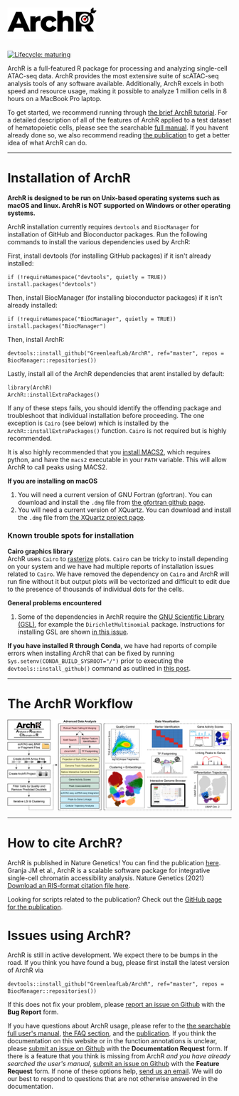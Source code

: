 # <img src="man/figures/ArchR_Logo_Integrated.png" alt="" width="200" >

[![Lifecycle: maturing](https://img.shields.io/badge/lifecycle-maturing-blue.svg)](https://www.tidyverse.org/lifecycle/#maturing)

ArchR is a full-featured R package for processing and analyzing single-cell ATAC-seq data. ArchR provides the most extensive suite of scATAC-seq analysis tools of any software available. Additionally, ArchR excels in both speed and resource usage, making it possible to analyze 1 million cells in 8 hours on a MacBook Pro laptop.

To get started, we recommend running through [the brief ArchR tutorial](articles/Articles/tutorial.html). For a detailed description of all of the features of ArchR applied to a test dataset of hematopoietic cells, please see the searchable [full manual](bookdown/index.html). If you havent already done so, we also recommend reading [the publication](https://www.nature.com/articles/s41588-021-00790-6) to get a better idea of what ArchR can do.

<hr>

# Installation of ArchR

__ArchR is designed to be run on Unix-based operating systems such as macOS and linux. ArchR is NOT supported on Windows or other operating systems.__

ArchR installation currently requires `devtools` and `BiocManager` for installation of GitHub and Bioconductor packages. Run the following commands to install the various dependencies used by ArchR:

First, install devtools (for installing GitHub packages) if it isn't already installed:
```
if (!requireNamespace("devtools", quietly = TRUE)) install.packages("devtools")
```

Then, install BiocManager (for installing bioconductor packages) if it isn't already installed:
```
if (!requireNamespace("BiocManager", quietly = TRUE)) install.packages("BiocManager")
```

Then, install ArchR:
```
devtools::install_github("GreenleafLab/ArchR", ref="master", repos = BiocManager::repositories())
```

Lastly, install all of the ArchR dependencies that arent installed by default:
```
library(ArchR)
ArchR::installExtraPackages()
```

If any of these steps fails, you should identify the offending package and troubleshoot that individual installation before proceeding. The one exception is `Cairo` (see below) which is installed by the `ArchR::installExtraPackages()` function. `Cairo` is not required but is highly recommended.

It is also highly recommended that you [install MACS2](https://github.com/taoliu/MACS/blob/master/INSTALL.md), which requires python, and have the `macs2` executable in your `PATH` variable. This will allow ArchR to call peaks using MACS2.

__If you are installing on macOS__
<br>
1. You will need a current version of GNU Fortran (gfortran). You can download and install the `.dmg` file from [the gfortran github page](https://github.com/fxcoudert/gfortran-for-macOS/releases).
2. You will need a current version of XQuartz. You can download and install the `.dmg` file from [the XQuartz project page](https://www.xquartz.org/).


### Known trouble spots for installation
__Cairo graphics library__
<br>
ArchR uses `Cairo` to [rasterize](https://en.wikipedia.org/wiki/Rasterisation) plots. `Cairo` can be tricky to install depending on your system and we have had multiple reports of installation issues related to `Cairo`. We have removed the dependency on `Cairo` and ArchR will run fine without it but output plots will be vectorized and difficult to edit due to the presence of thousands of individual dots for the cells.

__General problems encountered__
<br>
1. Some of the dependencies in ArchR require the [GNU Scientific Library (GSL)](https://www.gnu.org/software/gsl/), for example the `DirichletMultinomial` package. Instructions for installing GSL are shown [in this issue](https://github.com/GreenleafLab/ArchR/issues/86). 

__If you have installed R through Conda__, we have had reports of compile errors when installing ArchR that can be fixed by running `Sys.setenv(CONDA_BUILD_SYSROOT="/")` prior to executing the `devtools::install_github()` command as outlined in [this post](https://stackoverflow.com/questions/53637414/conda-build-r-package-fails-at-c-compiler-issue-on-macos-mojave).

<hr>

# The ArchR Workflow

<img src="man/figures/ArchR_Workflow_Horizontal.png" alt="">

<hr>

# How to cite ArchR?

ArchR is published in Nature Genetics! You can find the publication [here](https://www.nature.com/articles/s41588-021-00790-6).
Granja JM et al., ArchR is a scalable software package for integrative single-cell chromatin accessibility analysis. Nature Genetics (2021)
[Download an RIS-format citation file here](extras/ArchR_Citation.ris).

Looking for scripts related to the publication? Check out the [GitHub page for the publication](https://github.com/GreenleafLab/ArchR_2020).

# Issues using ArchR?

ArchR is still in active development. We expect there to be bumps in the road. If you think you have found a bug, please first install the latest version of ArchR via
```{r}
devtools::install_github("GreenleafLab/ArchR", ref="master", repos = BiocManager::repositories())
```
If this does not fix your problem, please [report an issue on Github](https://github.com/GreenleafLab/ArchR/issues) with the __Bug Report__ form.

If you have questions about ArchR usage, please refer to the [the searchable full user's manual](https://www.archrproject.com/bookdown/index.html), [the FAQ section](https://www.archrproject.com/articles/Articles/faq.html), and the [publication](https://greenleaf.stanford.edu/assets/pdf/). If you think the documentation on this website or in the function annotations is unclear, please [submit an issue on Github](https://github.com/GreenleafLab/ArchR/issues) with the __Documentation Request__ form. If there is a feature that you think is missing from ArchR _and you have already searched the user's manual_, [submit an issue on Github](https://github.com/GreenleafLab/ArchR/issues) with the __Feature Request__ form. If none of these options help, [send us an email](mailto:archr.devs@gmail.com). We will do our best to respond to questions that are not otherwise answered in the documentation.


